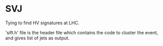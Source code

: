 # SVJ
Tying to find HV signatures at LHC.

'sift.h' file is the header file which contains the code to cluster the event, and gives list of jets as output.
